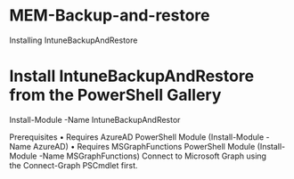 # MEM-Backup-and-restore


Installing IntuneBackupAndRestore
# Install IntuneBackupAndRestore from the PowerShell Gallery
Install-Module -Name IntuneBackupAndRestor


Prerequisites
	• Requires AzureAD PowerShell Module (Install-Module -Name AzureAD)
	• Requires MSGraphFunctions PowerShell Module (Install-Module -Name MSGraphFunctions)
Connect to Microsoft Graph using the Connect-Graph PSCmdlet first.
